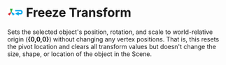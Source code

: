 # ![Freeze Transform icon](images/icons/Pivot_Reset.png) Freeze Transform

Sets the selected object's position, rotation, and scale to world-relative origin (**{0,0,0}**) without changing any vertex positions. That is, this resets the pivot location and clears all transform values but doesn't change the size, shape, or location of the object in the Scene.

